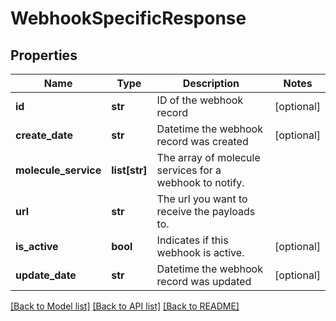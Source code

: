 # WebhookSpecificResponse

## Properties
Name | Type | Description | Notes
------------ | ------------- | ------------- | -------------
**id** | **str** | ID of the webhook record | [optional] 
**create_date** | **str** | Datetime the webhook record was created | [optional] 
**molecule_service** | **list[str]** | The array of molecule services for a webhook to notify. | 
**url** | **str** | The url you want to receive the payloads to. | 
**is_active** | **bool** | Indicates if this webhook is active. | [optional] 
**update_date** | **str** | Datetime the webhook record was updated | [optional] 

[[Back to Model list]](../README.md#documentation-for-models) [[Back to API list]](../README.md#documentation-for-api-endpoints) [[Back to README]](../README.md)


